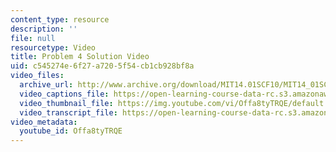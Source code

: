 ```yaml
---
content_type: resource
description: ''
file: null
resourcetype: Video
title: Problem 4 Solution Video
uid: c545274e-6f27-a720-5f54-cb1cb928bf8a
video_files:
  archive_url: http://www.archive.org/download/MIT14.01SCF10/MIT14_01SCF10_problem_5-4_300k.mp4
  video_captions_file: https://open-learning-course-data-rc.s3.amazonaws.com/14-01sc-principles-of-microeconomics-fall-2011/5da319ffeec45b0aad391435b62ba810_Offa8tyTRQE.vtt
  video_thumbnail_file: https://img.youtube.com/vi/Offa8tyTRQE/default.jpg
  video_transcript_file: https://open-learning-course-data-rc.s3.amazonaws.com/14-01sc-principles-of-microeconomics-fall-2011/19671bb355236bab36422e03957398bd_Offa8tyTRQE.pdf
video_metadata:
  youtube_id: Offa8tyTRQE
---
```

